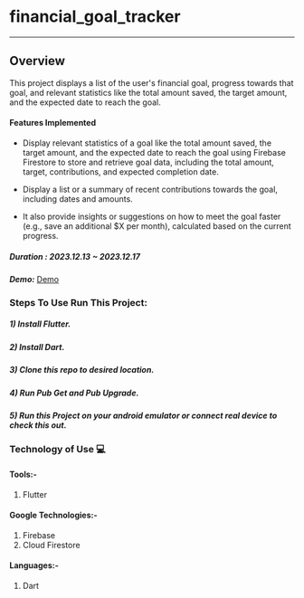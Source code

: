 # financial_goal_tracker
- - - -
## Overview
This project displays a list of the user's financial goal, progress towards that goal, and relevant statistics like the total amount saved, the target amount, and the expected date to reach the goal.


#### Features Implemented
 - Display relevant statistics of a goal like the total amount saved, the target amount, and the expected date to reach the goal using Firebase Firestore to store and retrieve goal data, including the total amount, target, contributions, and expected completion date.
   
 - Display a list or a summary of recent contributions towards the goal, including dates and amounts.

 - It also provide insights or suggestions on how to meet the goal faster (e.g., save an additional $X per month), calculated based on the current progress.

##### Duration : 2023.12.13 ~ 2023.12.17


***Demo:*** [Demo](https://www.youtube.com/watch?v=Oas0X-P1j1g)


### Steps To Use Run This Project:
##### 1) Install Flutter.
##### 2) Install Dart.
##### 3) Clone this repo to desired location.
##### 4) Run Pub Get and Pub Upgrade.
##### 5) Run this Project on your android emulator or connect real device to check this out.

### Technology of Use 💻
####  Tools:-
1) Flutter

#### Google Technologies:-
1) Firebase
2) Cloud Firestore


#### Languages:-
1) Dart



